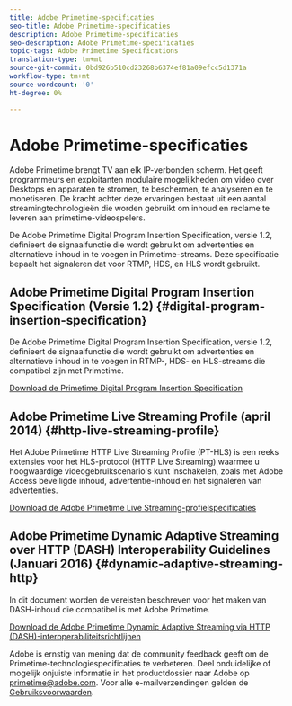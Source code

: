 ```yaml
---
title: Adobe Primetime-specificaties
seo-title: Adobe Primetime-specificaties
description: Adobe Primetime-specificaties
seo-description: Adobe Primetime-specificaties
topic-tags: Adobe Primetime Specifications
translation-type: tm+mt
source-git-commit: 0bd926b510cd23268b6374ef81a09efcc5d1371a
workflow-type: tm+mt
source-wordcount: '0'
ht-degree: 0%

---
```



# Adobe Primetime-specificaties

Adobe Primetime brengt TV aan elk IP-verbonden scherm. Het geeft programmeurs en exploitanten modulaire mogelijkheden om video over Desktops en apparaten te stromen, te beschermen, te analyseren en te monetiseren. De kracht achter deze ervaringen bestaat uit een aantal streamingtechnologieën die worden gebruikt om inhoud en reclame te leveren aan primetime-videospelers.

De Adobe Primetime Digital Program Insertion Specification, versie 1.2, definieert de signaalfunctie die wordt gebruikt om advertenties en alternatieve inhoud in te voegen in Primetime-streams. Deze specificatie bepaalt het signaleren dat voor RTMP, HDS, en HLS wordt gebruikt.

## Adobe Primetime Digital Program Insertion Specification (Versie 1.2) {#digital-program-insertion-specification}

De Adobe Primetime Digital Program Insertion Specification, versie 1.2, definieert de signaalfunctie die wordt gebruikt om advertenties en alternatieve inhoud in te voegen in RTMP-, HDS- en HLS-streams die compatibel zijn met Primetime.

[Download de Primetime Digital Program Insertion Specification](assets/PrimetimeDigitalProgramInsertionSignalingSpecification.pdf)

## Adobe Primetime Live Streaming Profile (april 2014) {#http-live-streaming-profile}

Het Adobe Primetime HTTP Live Streaming Profile (PT-HLS) is een reeks extensies voor het HLS-protocol (HTTP Live Streaming) waarmee u hoogwaardige videogebruikscenario&#39;s kunt inschakelen, zoals met Adobe Access beveiligde inhoud, advertentie-inhoud en het signaleren van advertenties.

[Download de Adobe Primetime Live Streaming-profielspecificaties](assets/PrimetimeHLS_April2014.pdf)

## Adobe Primetime Dynamic Adaptive Streaming over HTTP (DASH) Interoperability Guidelines (Januari 2016) {#dynamic-adaptive-streaming-http}

In dit document worden de vereisten beschreven voor het maken van DASH-inhoud die compatibel is met Adobe Primetime.

[Download de Adobe Primetime Dynamic Adaptive Streaming via HTTP (DASH)-interoperabiliteitsrichtlijnen](assets/PrimetimeDASH_Jan2016.pdf)

Adobe is ernstig van mening dat de community feedback geeft om de Primetime-technologiespecificaties te verbeteren. Deel onduidelijke of mogelijk onjuiste informatie in het productdossier naar Adobe op primetime@adobe.com. Voor alle e-mailverzendingen gelden de [Gebruiksvoorwaarden](https://www.adobe.com/legal/terms.html).
